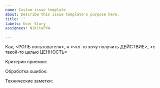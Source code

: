 ```yaml
---
name: Custom issue template
about: Describe this issue template's purpose here.
title: ''
labels: User Story
assignees: NikitaPV4

---
```


Как, <РОЛЬ пользователя>, я <что-то хочу получить ДЕЙСТВИЕ>, <с такой-то целью ЦЕННОСТЬ>

Критерии приемки:

Обработка ошибок:

Технические заметки:
